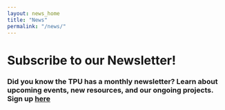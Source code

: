 ```yaml
---
layout: news_home
title: "News"
permalink: "/news/"
---
```



<!--
The content is nested in a center div in the news_home.html layout
-->

# Subscribe to our Newsletter!

### Did you know the TPU has a monthly newsletter? Learn about upcoming events, new resources, and our ongoing projects. Sign up [here]({{site.newsletter_url}})



